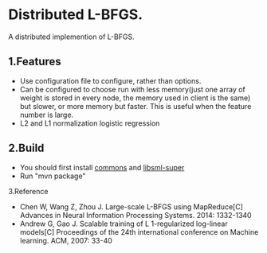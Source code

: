 Distributed L-BFGS.
==================================
  A distributed implemention of L-BFGS.

1.Features
-----------------------------------
* Use configuration file to configure, rather than options.</br>
* Can be configured to choose run with less memory(just one array of weight is stored in every node, the memory used in client is the same) but slower, or more memory but faster.
This is useful when the feature number is large.
* L2 and L1 normalization logistic regression</br>

2.Build
-----------------------------------
* You should first install [commons](https://github.com/libsml/libsml/tree/master/commons) and [libsml-super](https://github.com/libsml/libsml/tree/master/libsml-super)</br>
* Run "mvn package"

3.Reference
* Chen W, Wang Z, Zhou J. Large-scale L-BFGS using MapReduce[C] Advances in Neural Information Processing Systems. 2014: 1332-1340
* Andrew G, Gao J. Scalable training of L 1-regularized log-linear models[C] Proceedings of the 24th international conference on Machine learning. ACM, 2007: 33-40